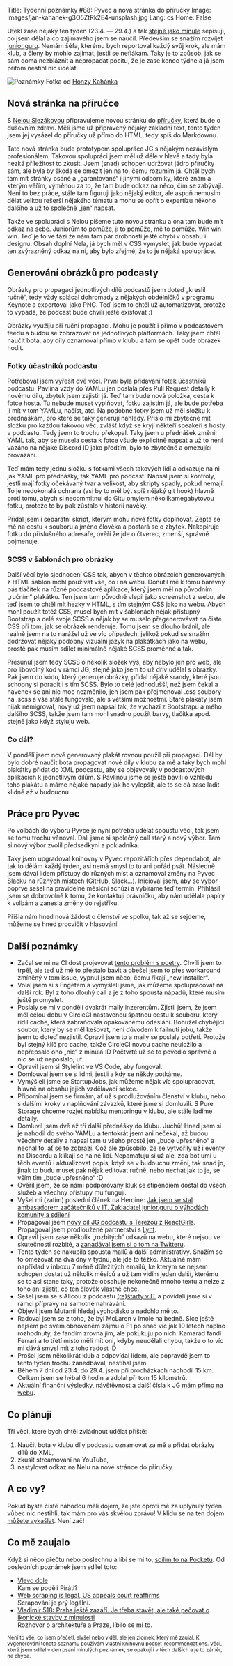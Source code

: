 Title: Týdenní poznámky #88: Pyvec a nová stránka do příručky
Image: images/jan-kahanek-g3O5ZtRk2E4-unsplash.jpg
Lang: cs
Home: False


Utekl zase nějaký ten týden (23.4. — 29.4.) a tak [stejně jako minule]({filename}2022-04-22_tydenni-poznamky-87-stipendium-clanek-prednasky.md) sepisuji, co jsem dělal a co zajímavého jsem se naučil. Především se snažím rozvíjet [junior.guru](https://junior.guru/). Nemám šéfa, kterému bych reportoval každý svůj krok, ale mám [klub](https://junior.guru/club/), a členy by mohlo zajímat, jestli se neflákám. Taky je to způsob, jak se sám doma nezbláznit a nepropadat pocitu, že je zase konec týdne a já jsem přitom nestihl nic udělat.

![Poznámky]({static}/images/jan-kahanek-g3O5ZtRk2E4-unsplash.jpg)
Fotka od [Honzy Kahánka](https://unsplash.com/@honza_kahanek)


## Nová stránka na příručce

S [Nelou Slezákovou](https://www.nelaprovazi.cz/) připravujeme novou stránku do [příručky](https://junior.guru/handbook/), která bude o duševním zdraví. Měli jsme už připravený nějaký základní text, tento týden jsem jej vysázel do příručky už přímo do HTML, tedy spíš do Markdownu.

Tato nová stránka bude prototypem spolupráce JG s nějakým nezávislým profesionálem. Takovou spolupráci jsem měl už déle v hlavě a tady byla hezká příležitost to zkusit. Jsem (snad) schopen udržovat jádro příručky sám, ale byla by škoda se omezit jen na to, čemu rozumím já. Chtěl bych tam mít stránky psané a „garantované“ i jinými odborníky, které znám a kterým věřím, výměnou za to, že tam bude odkaz na něco, čím se zabývají. Není to bez práce, stále tam figuruji jako nějaký editor, ale aspoň nemusím dělat velkou rešerši nějakého tématu a mohu se opřít o expertízu někoho dalšího a už to společně „jen“ napsat.

Takže ve spolupráci s Nelou píšeme tuto novou stránku a ona tam bude mít odkaz na sebe. Juniorům to pomůže, jí to pomůže, mě to pomůže. Win win win. Teď je to ve fázi že nám tam pár drobností ještě chybí v obsahu i designu. Obsah doplní Nela, já bych měl v CSS vymyslet, jak bude vypadat ten zvýrazněný odkaz na ni, aby bylo zřejmé, že to je nějaká spolupráce.


## Generování obrázků pro podcasty

Obrázky pro propagaci jednotlivých dílů podcastů jsem doteď „kreslil ručně“, tedy vždy splácal dohromady z nějakých obdélníčků v programu Keynote a exportoval jako PNG. Teď jsem to chtěl už automatizovat, protože to vypadá, že podcast bude chvíli ještě existovat :)

Obrázky využiju při ruční propagaci. Mohu je použít i přímo v podcastovém feedu a budou se zobrazovat na jednotlivých platformách. Taky jsem chtěl naučit bota, aby díly oznamoval přímo v klubu a tam se opět bude obrázek hodit.

### Fotky účastníků podcastu

Potřeboval jsem vyřešit dvě věci. První byla přidávání fotek účastníků podcastu. Pavlína vždy do YAMLu jen poslala přes Pull Request detaily k novému dílu, zbytek jsem zajistil já. Teď tam bude nová položka, cesta k fotce hosta. Tu nebude muset vyplňovat, fotku zajistím já, ale bude potřeba ji mít v tom YAMLu, načíst, atd. Na podobné fotky jsem už měl složku k přednáškám, pro které se taky generují náhledy. Přišlo mi zbytečné mít složku pro každou takovou věc, zvlášť když se kryjí někteří speakeři s hosty v podcastu. Tedy jsem to trochu překopal. Taky jsem u přednášek změnil YAML tak, aby se musela cesta k fotce všude explicitně napsat a už to není vázáno na nějaké Discord ID jako předtím, bylo to zbytečné a omezující provázání.

Teď mám tedy jednu složku s fotkami všech takových lidí a odkazuje na ni jak YAML pro přednášky, tak YAML pro podcast. Napsal jsem si kontroly, jestli mají fotky očekávaný tvar a velikost, aby skripty spadly, pokud nemají. To je nedokonalá ochrana (asi by to měl být spíš nějaký git hook) hlavně proti tomu, abych si necommitnul do Gitu omylem několikamegabytovou fotku, protože to by pak zůstalo v historii navěky.

Přidal jsem i separátní skript, kterým mohu nové fotky doplňovat. Zeptá se mě na cestu k souboru a jméno člověka a postará se o zbytek. Nakopíruje fotku do příslušného adresáře, ověří že jde o čtverec, zmenší, správně pojmenuje.

### SCSS v šablonách pro obrázky

Další věcí bylo sjednocení CSS tak, abych v těchto obrázcích generovaných z HTML šablon mohl používat vše, co i na webu. Donutil mě k tomu barevný pás tlačítek na různé podcastové aplikace, který jsem měl na původním „ručním“ plakátku. Ten jsem tam původně vlepil jako screenshot z webu, ale teď jsem to chtěl mít hezky v HTML, s tím stejným CSS jako na webu. Abych mohl použít totéž CSS, musel bych mít v šablonách nějak přístupný Bootstrap a celé svoje SCSS a nějak by se muselo přegenerovávat na čisté CSS při tom, jak se obrázek renderuje. Tomu jsem se dlouho bránil, ale reálně jsem na to narážel už ve víc případech, jelikož pokud se snažím dodržovat nějaký podobný vizuální jazyk na plakátkách jako na webu, prostě pak musím sdílet minimálně nějaké SCSS proměnné a tak.

Přesunul jsem tedy SCSS o několik složek výš, aby nebylo jen pro web, ale pro libovolný kód v rámci JG, stejně jako jsem to už dřív udělal s obrázky. Pak jsem do kódu, který generuje obrázky, přidal nějaké srandy, které jsou schopny si poradit i s tím SCSS. Bylo to celé jednodušší, než jsem čekal a navenek se ani nic moc nezměnilo, jen jsem pak přejmenoval .css soubory na .scss a vše stále fungovalo, ale s většími možnostmi. Staré plakáty jsem nijak nemigroval, nový už jsem napsal tak, že vychází z Bootstrapu a mého dalšího SCSS, takže jsem tam mohl snadno použít barvy, tlačítka apod. stejně jako když styluju web.

### Co dál?

V pondělí jsem nově generovaný plakát rovnou použil při propagaci. Dál by bylo dobré naučit bota propagovat nové díly v klubu za mě a taky bych mohl plakátky přidat do XML podcastu, aby se objevovaly v podcastových aplikacích k jednotlivým dílům. S Pavlínou jsme se ještě bavili o vzhledu toho plakátu a máme nějaké nápady jak ho vylepšit, ale to se dá zase ladit klidně až v budoucnu.

## Práce pro Pyvec

Po volbách do výboru Pyvce je nyní potřeba udělat spoustu věcí, tak jsem se tomu trochu věnoval. Dali jsme si společný call starý a nový výbor. Tam si nový výbor zvolil předsedkyni a pokladníka.

Taky jsem upgradoval knihovny v Pyvec repozitářích přes dependabot, ale tak to dělám každý týden, asi nemá smysl to tu ani pořád psát. Následně jsem dával lidem přístupy do různých míst a oznamoval změny na Pyvec Slacku na různých místech (GitHub, Slack…). Inicioval jsem, aby se výbor poprvé sešel na pravidelné měsíční schůzi a vybíráme teď termín. Přihlásil jsem se dobrovolně k tomu, že kontaktuji právničku, aby nám udělala papíry k volbám a zanesla změny do rejstříku.

Přišla nám hned nová žádost o členství ve spolku, tak až se sejdeme, můžeme se hned procvičit v hlasování.


## Další poznámky

- Začal se mi na CI dost projevovat [tento problém s poetry](https://github.com/python-poetry/poetry/issues/3336). Chvíli jsem to trpěl, ale teď už mě to přestalo bavit a obešel jsem to přes workaround zmíněný v tom issue, vypnul jsem něco, čemu říkají „new installer“.
- Volal jsem si s Engetem a vymýšleli jsme, jak můžeme spolupracovat na další rok. Byl z toho dlouhý call a je z toho spousta nápadů, které musím ještě promyslet.
- Poslaly se mi v pondělí dvakrát maily inzerentům. Zjistil jsem, že jsem měl celou dobu v CircleCI nastavenou špatnou cestu k souboru, který řídil cache, která zabraňovala opakovanému odeslání. Bohužel chybějící soubor, který by se měl kešovat, není důvodem k failnutí jobu, takže jsem to doteď nezjistil. Opravil jsem to a maily se poslaly potřetí. Protože byl stejný klíč pro cache, takže CircleCI novou cache neuložilo a nepřepsalo ono „nic“ z minula :D Počtvrté už se to povedlo správně a nic se už neposlalo, uf.
- Opravil jsem si Stylelint ve VS Code, aby fungoval.
- Domlouval jsem se s lidmi, jestli a kdy se někdy potkáme.
- Vymýšleli jsme se StartupJobs, jak můžeme nějak víc spolupracovat, hlavně na obsahu jejich vzdělávací sekce.
- Připomínal jsem se firmám, ať už s prodlužováním členství v klubu, nebo s dalšími kroky v naplňování závazků, které jsme si domluvili. S Pure Storage chceme rozjet nabídku mentoringu v klubu, ale stále ladíme detaily.
- Domluvil jsem dvě až tři další přednášky do klubu. Juchů! Hned jsem si je nahodil do svého YAMLu a tentokrát jsem ani nečekal, až budou všechny detaily a napsal tam u všeho prostě jen „bude upřesněno“ a [nechal to, ať se to zobrazí](https://junior.guru/events/). Což ale způsobilo, že se vytvořily už i eventy na Discordu a klikají se na ně lidi. Nepamatuju si už ale, zda bot umí u těch eventů i aktualizovat popis, když se v budoucnu změní, tak snad jo, jinak to budu muset pak nějak editovat ručně, nebo nechat jak to je, se vším tím „bude upřesněno“ :D
- Ověřil jsem, že se námi podporovaný kluk se stipendiem dostal do všech služeb a všechny přístupy mu fungují.
- Vyšel mi (zatím) poslední článek na Heroine: [Jak jsem se stal ambasadorem začátečníků v IT. Zakladatel junior.guru o výhodách komunity a sdílení](https://www.heroine.cz/zeny-it/8100-jak-jsem-se-stal-ambasadorem-zacatecniku-v-it-zakladatel-junior-guru-o-vyhodach-komunity-a-sdileni)
- Propagoval jsem [nový díl JG podcastu s Terezou z ReactGirls](https://junior.guru/podcast/). Propagoval jsem prodloužené partnerství s [Lynt](https://lynt.cz/).
- Opravil jsem zase několik „rozbitých“ odkazů na webu, které nejsou ve skutečnosti rozbité, a [zanadával jsem si o tom na Twitteru](https://twitter.com/honzajavorek/status/1518864988991102976).
- Tento týden se nakupila spousta mailů a další administrativy. Snažím se to omezovat na dva dny v týdnu, ale jde to těžko. Aktuálně mám například v inboxu 7 méně důležitých emailů, ke kterým se nejsem schopen dostat už několik měsíců a už tam vidím jeden další, kterému se to asi stane taky, protože obsahuje nekonečně mnoho textu a nelze z toho ani zjistit, co ten člověk vlastně chce.
- Sešel jsem se s Alicou z podcastu [(re)štarty v IT](https://restarty.dev) a povídali jsme si v rámci přípravy na samotné nahrávání.
- Objevil jsem Mutanti hledaj východisko a nadchlo mě to.
- Radoval jsem se z toho, že byl McLaren v Imole na bedně. Sice ještě nejsem po svém obnoveném zájmu o F1 po snad víc jak 10 letech naplno rozhodnutý, že fandím zrovna jim, ale pokukuju po nich. Kamarád fandí Ferrari a to třetí místo měli mít oni, kdyby neudělali chybu, takže o to víc mi dává smysl mít z toho radost :D
- Prošel jsem několikrát klub a odpovídal lidem, ale popravdě jsem to tento týden trochu zanedbával, nestíhal jsem.
- Během 7 dní od 23.4. do 29.4. jsem při procházkách nachodil 15 km. Celkem jsem se hýbal 6 hodin a zdolal při tom 15 kilometrů.
- Aktuální finanční výsledky, návštěvnost a další čísla k JG [mám přímo na webu](https://junior.guru/open/).


## Co plánuji

Tři věci, které bych chtěl zvládnout udělat příště:

1. Naučit bota v klubu díly podcastu oznamovat za mě a přidat obrázky dílů do XML,
2. zkusit streamování na YouTube,
3. nastylovat odkaz na Nelu na nové stránce do příručky.


## A co vy?

Pokud byste čistě náhodou měli dojem, že jste oproti mě za uplynulý týden vůbec nic nestihli, tak mám pro vás skvělou zprávu! V klidu se na ten dojem [můžete vykašlat]({filename}2020-06-04_neni-to-zavod.md). Není zač!


## Co mě zaujalo

Když si něco přečtu nebo poslechnu a líbí se mi to, [sdílím to na Pocketu](https://getpocket.com/@honzajavorek). Od posledních poznámek jsem sdílel toto:

- [Vlevo dole](https://www.seznamzpravy.cz/clanek/196984)<br>Kam se poděli Piráti?
- [Web scraping is legal, US appeals court reaffirms](https://techcrunch.com/2022/04/18/web-scraping-legal-court/)<br>Scrapování je prý legální.
- [Vladimir 518: Praha ještě zazáří. Je třeba stavět, ale také pečovat o ikonické stavby z minulosti](https://overcast.fm/+Vf9THCkSA)<br>Rozhovor o architektuře a Praze, líbilo se mi to.

<small>Není to vše, co jsem přečetl, slyšel nebo viděl, ale jen zlomek, který mě zaujal. K vygenerování tohoto seznamu používám vlastní knihovnu <a href="https://pypi.org/project/pocket-recommendations/">pocket-recommendations</a>. Věci, které jsem sdílel v den psaní minulých poznámek, se opakují i v těch dalších a je to záměr, ne chyba.</small>
